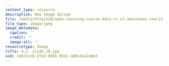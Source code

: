 ```yaml
---
content_type: resource
description: New image Upload
file: /media/https%3A/open-learning-course-data-rc.s3.amazonaws.com/15-s21-nuts-and-bolts-of-business-plans-january-iap-2014/1eb21ceb2fa296560541a86cda12ade3_4.2._slide_28.jpg
file_type: image/jpeg
image_metadata:
  caption: ''
  credit: ''
  image-alt: ''
resourcetype: Image
title: 4.2._slide_28.jpg
uid: 1eb21ceb-2fa2-9656-0541-a86cda12ade3
---
```

